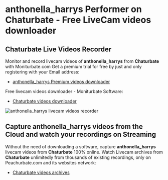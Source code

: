 # anthonella_harrys Performer on Chaturbate - Free LiveCam videos downloader

## Chaturbate Live Videos Recorder

Monitor and record livecam videos of **anthonella_harrys** from **Chaturbate** with Moniturbate.com
Get a premium trial for free by just and only registering with your Email address:
* [anthonella_harrys Premium videos downloader](https://moniturbate.com/request-demo-licence-key.html)

Free livecam videos downloader - Moniturbate Software:
* [Chaturbate videos downloader](https://moniturbate.com/moniturbate-download-software.html)

![anthonella_harrys livecam videos recorder](https://peachurnet.com/templates/moniturbate-software.png)


## Capture anthonella_harrys videos from the Cloud and watch your recordings on Streaming

Without the need of downloading a software, capture **anthonella_harrys** livecam videos from **Chaturbate** 100% online.
Watch Livecam archives from **Chaturbate** unlimitedly from thousands of existing recordings, only on Peachurbate.com and its websites network:
* [Chaturbate videos archives](https://peachurnet.com/)